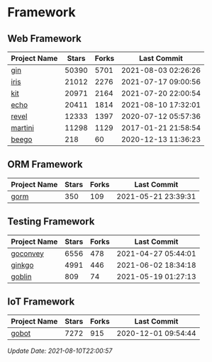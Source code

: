 # Framework

## Web Framework
| Project Name | Stars | Forks | Last Commit |
| ------------ | ----- | ----- | ----------- |
| [gin](https://github.com/gin-gonic/gin) | 50390 | 5701 | 2021-08-03 02:26:26 |
| [iris](https://github.com/kataras/iris) | 21012 | 2276 | 2021-07-17 09:00:56 |
| [kit](https://github.com/go-kit/kit) | 20971 | 2164 | 2021-07-20 22:00:54 |
| [echo](https://github.com/labstack/echo) | 20411 | 1814 | 2021-08-10 17:32:01 |
| [revel](https://github.com/revel/revel) | 12333 | 1397 | 2020-07-12 05:57:36 |
| [martini](https://github.com/go-martini/martini) | 11298 | 1129 | 2017-01-21 21:58:54 |
| [beego](https://github.com/astaxie/beego) | 218 | 60 | 2020-12-13 11:36:23 |

## ORM Framework
| Project Name | Stars | Forks | Last Commit |
| ------------ | ----- | ----- | ----------- |
| [gorm](https://github.com/jinzhu/gorm) | 350 | 109 | 2021-05-21 23:39:31 |

## Testing Framework
| Project Name | Stars | Forks | Last Commit |
| ------------ | ----- | ----- | ----------- |
| [goconvey](https://github.com/smartystreets/goconvey) | 6556 | 478 | 2021-04-27 05:44:01 |
| [ginkgo](https://github.com/onsi/ginkgo) | 4991 | 446 | 2021-06-02 18:34:18 |
| [goblin](https://github.com/franela/goblin) | 809 | 74 | 2021-05-19 01:27:13 |

## IoT Framework
| Project Name | Stars | Forks | Last Commit |
| ------------ | ----- | ----- | ----------- |
| [gobot](https://github.com/hybridgroup/gobot) | 7272 | 915 | 2020-12-01 09:54:44 |

*Update Date: 2021-08-10T22:00:57*